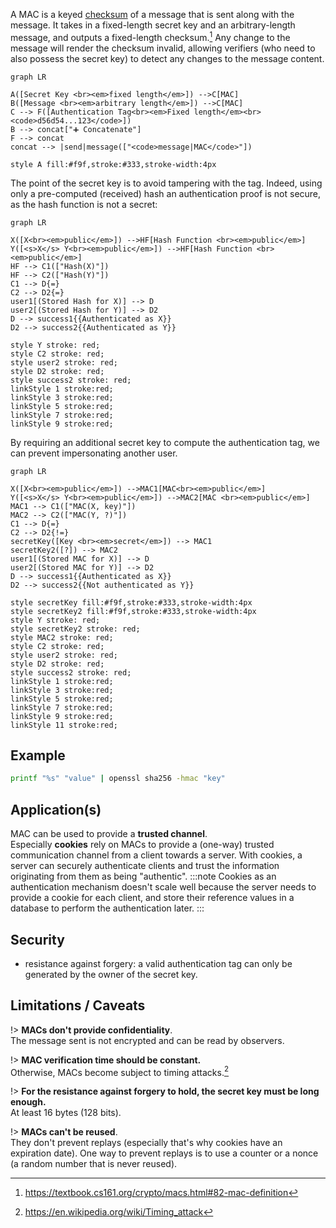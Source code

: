 A MAC is a keyed [checksum](../../definitions) of a message that is sent along with the message.
It takes in a fixed-length secret key and an arbitrary-length message, and outputs a fixed-length checksum.[^1]
Any change to the message will render the checksum invalid, allowing verifiers (who need to also possess the secret key) to detect any changes to the message content.

```mermaid
graph LR

A([Secret Key <br><em>fixed length</em>]) -->C[MAC]
B([Message <br><em>arbitrary length</em>]) -->C[MAC]
C --> F([Authentication Tag<br><em>Fixed length</em><br> <code>d56d54...123</code>])
B --> concat["➕ Concatenate"]
F --> concat
concat --> |send|message(["<code>message|MAC</code>"])

style A fill:#f9f,stroke:#333,stroke-width:4px
```

The point of the secret key is to avoid tampering with the tag. Indeed, using only a pre-computed (received) hash an authentication proof is not secure, as the hash function is not a secret:

```mermaid
graph LR

X([X<br><em>public</em>]) -->HF[Hash Function <br><em>public</em>]
Y([<s>X</s> Y<br><em>public</em>]) -->HF[Hash Function <br><em>public</em>]
HF --> C1(["Hash(X)"])
HF --> C2(["Hash(Y)"])
C1 --> D{=}
C2 --> D2{=}
user1[(Stored Hash for X)] --> D
user2[(Stored Hash for Y)] --> D2
D --> success1{{Authenticated as X}}
D2 --> success2{{Authenticated as Y}}

style Y stroke: red;
style C2 stroke: red;
style user2 stroke: red;
style D2 stroke: red;
style success2 stroke: red;
linkStyle 1 stroke:red;
linkStyle 3 stroke:red;
linkStyle 5 stroke:red;
linkStyle 7 stroke:red;
linkStyle 9 stroke:red;
```

By requiring an additional secret key to compute the authentication tag, we can prevent impersonating another user.

```mermaid
graph LR

X([X<br><em>public</em>]) -->MAC1[MAC<br><em>public</em>]
Y([<s>X</s> Y<br><em>public</em>]) -->MAC2[MAC <br><em>public</em>]
MAC1 --> C1(["MAC(X, key)"])
MAC2 --> C2(["MAC(Y, ?)"])
C1 --> D{=}
C2 --> D2{!=}
secretKey([Key <br><em>secret</em>]) --> MAC1
secretKey2([?]) --> MAC2
user1[(Stored MAC for X)] --> D
user2[(Stored MAC for Y)] --> D2
D --> success1{{Authenticated as X}}
D2 --> success2{{Not authenticated as Y}}

style secretKey fill:#f9f,stroke:#333,stroke-width:4px
style secretKey2 fill:#f9f,stroke:#333,stroke-width:4px
style Y stroke: red;
style secretKey2 stroke: red;
style MAC2 stroke: red;
style C2 stroke: red;
style user2 stroke: red;
style D2 stroke: red;
style success2 stroke: red;
linkStyle 1 stroke:red;
linkStyle 3 stroke:red;
linkStyle 5 stroke:red;
linkStyle 7 stroke:red;
linkStyle 9 stroke:red;
linkStyle 11 stroke:red;
```

## Example

```bash
printf "%s" "value" | openssl sha256 -hmac "key"
```

## Application(s)

MAC can be used to provide a **trusted channel**.\
Especially **cookies** rely on MACs to provide a (one-way) trusted communication channel from a client towards a server.
With cookies, a server can securely authenticate clients and trust the information originating from them as being "authentic".
:::note
Cookies as an authentication mechanism doesn't scale well because the server needs to provide a cookie for each client, and store their reference values in a database to perform the authentication later.
:::

## Security

- resistance against forgery: a valid authentication tag can only be generated by the owner of the secret key.

## Limitations / Caveats

!> **MACs don't provide confidentiality**.\
The message sent is not encrypted and can be read by observers.

!> **MAC verification time should be constant.**\
Otherwise, MACs become subject to timing attacks.[^2]

!> **For the resistance against forgery to hold, the secret key must be long enough.**\
At least 16 bytes (128 bits).

!> **MACs can't be reused**.\
They don't prevent replays (especially that's why cookies have an expiration date).
One way to prevent replays is to use a counter or a nonce (a random number that is never reused).

[^1]: https://textbook.cs161.org/crypto/macs.html#82-mac-definition

[^2]: https://en.wikipedia.org/wiki/Timing_attack
